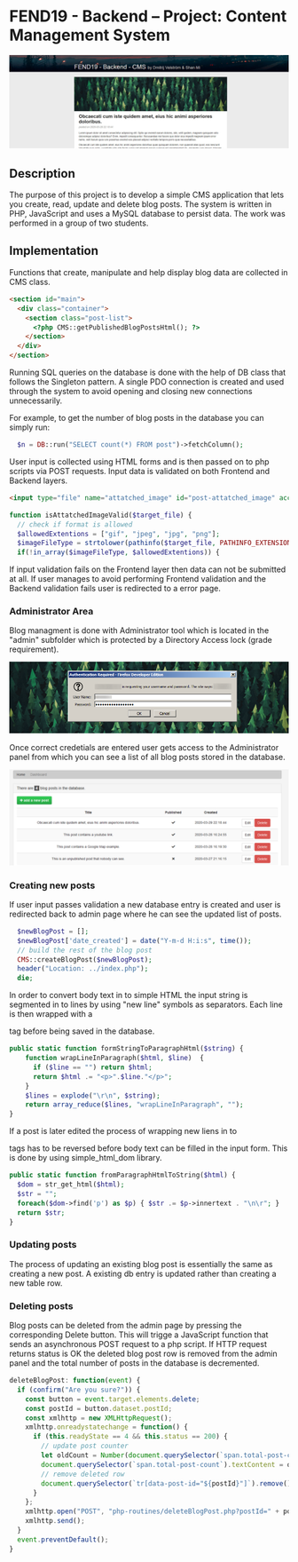 # FEND19 - Backend – Project: Content Management System

![preview](readme/cms-preview.jpg)

## Description

The purpose of this project is to develop a simple CMS application that lets you create, read, update and delete blog posts. The system is written in PHP, JavaScript and uses a MySQL database to persist data. The work was performed in a group of two students.

## Implementation

Functions that create, manipulate and help display blog data are collected in CMS class.

```html
<section id="main">
  <div class="container">
    <section class="post-list">
      <?php CMS::getPublishedBlogPostsHtml(); ?>
    </section>
  </div>
</section>
```

Running SQL queries on the database is done with the help of DB class that follows the Singleton pattern. A single PDO connection is created and used through the system to avoid opening and closing new connections unnecessarily.

For example, to get the number of blog posts in the database you can simply run:

```php
  $n = DB::run("SELECT count(*) FROM post")->fetchColumn();
```

User input is collected using HTML forms and is then passed on to php scripts via POST requests. Input data is validated on both Frontend and Backend layers.

```html
<input type="file" name="attatched_image" id="post-attatched_image" accept=".jpg,.jpeg,.png,.gif" required />
```

```php
function isAttatchedImageValid($target_file) {
  // check if format is allowed
  $allowedExtentions = ["gif", "jpeg", "jpg", "png"];
  $imageFileType = strtolower(pathinfo($target_file, PATHINFO_EXTENSION));
  if(!in_array($imageFileType, $allowedExtentions)) {
```

If input validation fails on the Frontend layer then data can not be submitted at all. If user manages to avoid performing Frontend validation and the Backend validation fails user is redirected to a error page.

### Administrator Area

Blog managment is done with Administrator tool which is located in the "admin" subfolder which is protected by a Directory Access lock (grade requirement).

![preview](readme/cms-login.png)

Once correct credetials are entered user gets access to the Administrator panel from which you can see a list of all blog posts stored in the database.

![preview](readme/cms-admin.png)

### Creating new posts

If user input passes validation a new database entry is created and user is redirected back to admin page where he can see the updated list of posts.

```php
  $newBlogPost = [];
  $newBlogPost['date_created'] = date("Y-m-d H:i:s", time());
  // build the rest of the blog post
  CMS::createBlogPost($newBlogPost);
  header("Location: ../index.php");
  die;
```

In order to convert body text in to simple HTML the input string is segmented in to lines by using "new line" symbols as separators. Each line is then wrapped with a <p> tag before being saved in the database.

```php
public static function formStringToParagraphHtml($string) {
    function wrapLineInParagraph($html, $line)  {
      if ($line == "") return $html;
      return $html .= "<p>".$line."</p>";
    }
    $lines = explode("\r\n", $string);
    return array_reduce($lines, "wrapLineInParagraph", "");
}
```

If a post is later edited the process of wrapping new liens in to <p> tags has to be reversed before body text can be filled in the input form. This is done by using simple_html_dom library.

```php
public static function fromParagraphHtmlToString($html) {
  $dom = str_get_html($html);
  $str = "";
  foreach($dom->find('p') as $p) { $str .= $p->innertext . "\n\r"; }
  return $str;
}
```

### Updating posts

The process of updating an existing blog post is essentially the same as creating a new post. A existing db entry is updated rather than creating a new table row.

### Deleting posts

Blog posts can be deleted from the admin page by pressing the corresponding Delete button. This will trigge a JavaScript function that sends an asynchronous POST request to a php script. If HTTP request returns status is OK the deleted blog post row is removed from the admin panel and the total number of posts in the database is decremented.

```js
deleteBlogPost: function(event) {
  if (confirm("Are you sure?")) {
    const button = event.target.elements.delete;
    const postId = button.dataset.postId;
    const xmlhttp = new XMLHttpRequest();
    xmlhttp.onreadystatechange = function() {
      if (this.readyState == 4 && this.status == 200) {
        // update post counter
        let oldCount = Number(document.querySelector(`span.total-post-count`).textContent);
        document.querySelector(`span.total-post-count`).textContent = oldCount - 1;
        // remove deleted row
        document.querySelector(`tr[data-post-id="${postId}"]`).remove();
      }
    };
    xmlhttp.open("POST", "php-routines/deleteBlogPost.php?postId=" + postId, true);
    xmlhttp.send();
  }
  event.preventDefault();
}
```
